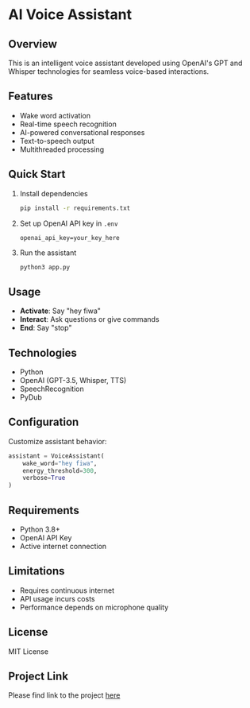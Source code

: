 # AI Voice Assistant

## Overview

This is an intelligent voice assistant developed using OpenAI's GPT and Whisper technologies for seamless voice-based interactions.

## Features

- Wake word activation
- Real-time speech recognition
- AI-powered conversational responses
- Text-to-speech output
- Multithreaded processing

## Quick Start

1. Install dependencies
   ```bash
   pip install -r requirements.txt
   ```

2. Set up OpenAI API key in `.env`
   ```
   openai_api_key=your_key_here
   ```

3. Run the assistant
   ```bash
   python3 app.py
   ```

## Usage

- **Activate**: Say "hey fiwa"
- **Interact**: Ask questions or give commands
- **End**: Say "stop"

## Technologies

- Python
- OpenAI (GPT-3.5, Whisper, TTS)
- SpeechRecognition
- PyDub

## Configuration

Customize assistant behavior:
```python
assistant = VoiceAssistant(
    wake_word="hey fiwa",
    energy_threshold=300,
    verbose=True
)
```

## Requirements

- Python 3.8+
- OpenAI API Key
- Active internet connection

## Limitations

- Requires continuous internet
- API usage incurs costs
- Performance depends on microphone quality

## License

MIT License

## Project Link
Please find link to the project [here](https://github.com/juma-paul/customer-support-chatbot/blob/main/speech-to-speech-openAI)